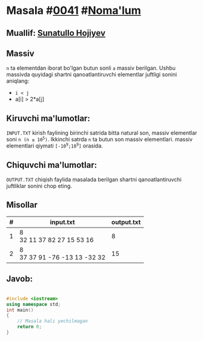 <h1>Masala #<a href="https://robocontest.uz/tasks/0041">0041</a> #<a href="https://robocontest.uz/tasks?category=1">Noma'lum</a></h1>
<h2> Muallif: <a href="https://robocontest.uz/profile/sunnat">Sunatullo Hojiyev</a></h2>
<h2>Massiv</h2>
<p>
    <code>n</code> ta elementdan iborat bo'lgan butun sonli <code>a</code> massiv berilgan. Ushbu massivda quyidagi shartni qanoatlantiruvchi elementlar juftligi sonini aniqlang:</p>
    <ul>
        <li><code>i &lt; j</code></li>
        <li>a[i] &gt; 2*a[j]</li>
    </ul>
<h2>Kiruvchi ma'lumotlar:</h2>
<p>
    <code>INPUT.TXT</code> kirish faylining birinchi satrida bitta natural son, massiv elementlar soni <code>n (n ≤ 10<sup>5</sup>)</code>. Ikkinchi satrda <code>n</code> ta butun son massiv elementlari. massiv elementlari qiymati <code>[-10<sup>9</sup>;10<sup>9</sup>]</code> orasida.
</p>
<h2>Chiquvchi ma'lumotlar:</h2>
<p><code>OUTPUT.TXT</code> chiqish faylida masalada berilgan shartni qanoatlantiruvchi juftliklar sonini chop eting.</p>
<h2>Misollar</h2>
<table>
    <thead>
        <tr>
            <th>#</th>
            <th>input.txt</th>
            <th>output.txt</th>
        </tr>
    </thead>
    <tbody>
        <tr>
            <td>1</td>
            <td>8<br>32 11 37 82 27 15 53 16</td>
            <td>8</td>
        </tr>
        <tr>
            <td>2</td>
            <td>8<br>37 37 91 -76 -13 13 -32 32</td>
            <td>15</td>
        </tr>
    </tbody>
</table>    
<h2>Javob:</h2>

######
```cpp
#include <iostream>
using namespace std;
int main()
{
    // Masala hali yechilmagan
    return 0;
}
```
